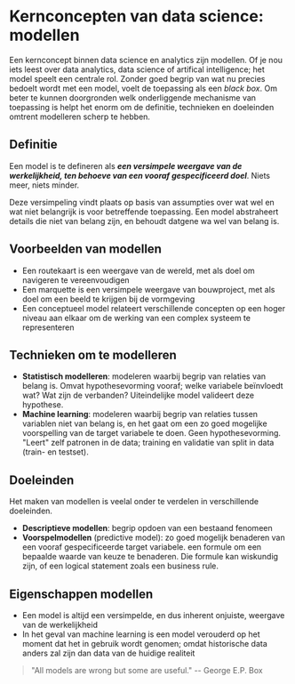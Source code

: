 # Kernconcepten van data science: modellen

Een kernconcept binnen data science en analytics zijn modellen. Of je nou iets leest over data analytics, data science of artifical intelligence; het model speelt een centrale rol. Zonder goed begrip van wat nu precies bedoelt wordt met een model, voelt de toepassing als een *black box*. Om beter te kunnen doorgronden welk onderliggende mechanisme van toepassing is helpt het enorm om de definitie, technieken en doeleinden omtrent modelleren scherp te hebben.

## Definitie

Een model is te defineren als ***een versimpele weergave van de werkelijkheid, ten behoeve van een vooraf gespecificeerd doel***. Niets meer, niets minder.

Deze versimpeling vindt plaats op basis van assumpties over wat wel en wat niet belangrijk is voor betreffende toepassing. Een model abstraheert details die niet van belang zijn, en behoudt datgene wa wel van belang is.

## Voorbeelden van modellen

* Een routekaart is een weergave van de wereld,  met als doel om navigeren te vereenvoudigen
* Een marquette is een versimpele weergave van bouwproject, met als doel om een beeld te krijgen bij de vormgeving
* Een conceptueel model relateert verschillende concepten op een hoger niveau aan elkaar om de werking van een complex systeem te representeren

## Technieken om te modelleren

* **Statistisch modelleren**: modeleren waarbij begrip van relaties van belang is. Omvat hypothesevorming vooraf; welke variabele beïnvloedt wat? Wat zijn de verbanden? Uiteindelijke model valideert deze hypothese.
* **Machine learning**: modeleren waarbij begrip van relaties tussen variablen niet van belang is, en het gaat om een zo goed mogelijke voorspelling van de target variabele te doen. Geen hypothesevorming. "Leert" zelf patronen in de data; training en validatie van split in data (train- en testset).

## Doeleinden

Het maken van modellen is veelal onder te verdelen in verschillende doeleinden.

* **Descriptieve modellen**: begrip opdoen van een bestaand fenomeen
* **Voorspelmodellen** (predictive model): zo goed mogelijk benaderen van een vooraf gespecificeerde target variabele. een formule om een bepaalde waarde van keuze te benaderen. Die formule kan wiskundig zijn, of een logical statement zoals een business rule.

## Eigenschappen modellen

* Een model is altijd een versimpelde, en dus inherent onjuiste, weergave van de werkelijkheid
* In het geval van machine learning is een model verouderd op het moment dat het in gebruik wordt genomen; omdat historische data anders zal zijn dan data van de huidige realiteit

> "All models are wrong but some are useful."
> -- George E.P. Box
